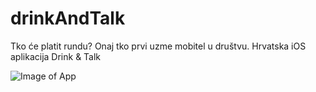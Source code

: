 # drinkAndTalk

Tko će platit rundu? Onaj tko prvi uzme mobitel u društvu.
Hrvatska iOS aplikacija Drink & Talk

![Image of App](https://github.com/nbarbaric1/drinkAndTalk/blob/main/njnj-2.gif)
